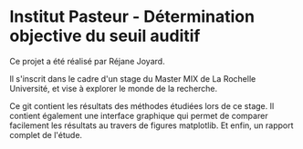 # Institut Pasteur - Détermination objective du seuil auditif

Ce projet a été réalisé par Réjane Joyard.

Il s'inscrit dans le cadre d'un stage du Master MIX de La Rochelle Université, et vise à explorer le monde de la recherche.

Ce git contient les résultats des méthodes étudiées lors de ce stage. Il contient également une interface graphique qui permet de comparer facilement les résultats au travers de figures matplotlib. 
Et enfin, un rapport complet de l'étude.
